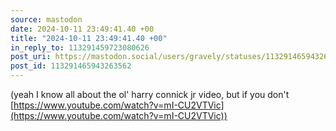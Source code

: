```yaml
---
source: mastodon
date: 2024-10-11 23:49:41.40 +00
title: "2024-10-11 23:49:41.40 +00"
in_reply_to: 113291459723080626
post_uri: https://mastodon.social/users/gravely/statuses/113291465943263562
post_id: 113291465943263562
---
```

(yeah I know all about the ol' harry connick jr video, but if you don't [https://www.youtube.com/watch?v=mI-CU2VTVic](https://www.youtube.com/watch?v=mI-CU2VTVic))


